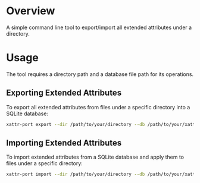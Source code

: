 # Overview

A simple command line tool to export/import all extended attributes under a directory.

# Usage

The tool requires a directory path and a database file path for its operations.

## Exporting Extended Attributes

To export all extended attributes from files under a specific directory into a SQLite database:

```bash
xattr-port export --dir /path/to/your/directory --db /path/to/your/xattrs.db
```

## Importing Extended Attributes

To import extended attributes from a SQLite database and apply them to files under a specific directory:

```bash
xattr-port import --dir /path/to/your/directory --db /path/to/your/xattrs.db
